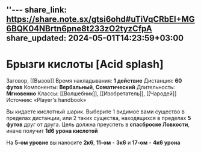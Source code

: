 ''---
share_link: https://share.note.sx/gtsi6ohd#uTiVqCRbEI+MG6BQK04NBrtn6pne8t233zO2tyzCfpA
share_updated: 2024-05-01T14:23:59+03:00
---
# Брызги кислоты [Acid splash]
Заговор, [[Вызов]]
Время накладывания: **1 действие**
Дистанция: **60 футов**
Компоненты: **Вербальный**, **Соматический**
Длительность: **Мгновенно**
Классы: [[Волшебник]], [[Изобретатель]], [[Чародей]]
Источник: «Player's handbook»

Вы кидаете кислотный шарик. Выберите 1 видимое вами существо в пределах дистанции, или 2 таких существа, находящихся в пределах **5 футов** друг от друга. Цель должна преуспеть в **спасброске Ловкости**, иначе получит **1d6 урона кислотой**
  
На **5-ом уровне** вы наносите **2к6**, **11-ом** - **3к6** и **17-ом** - **4к6 урона**